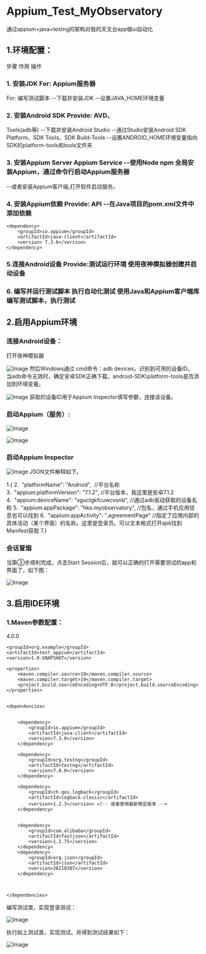 # Appium_Test_MyObservatory
通过appium+java+testng的架构对我的天文台app做ui自动化

## 1.环境配置：
步骤	作用	操作
### 1. 安装JDK	For: Appium服务器
For: 编写测试脚本	--下载并安装JDK
--设置JAVA_HOME环境变量
### 2. 安装Android SDK	Provide: AVD、
Tools(adb等)	--下载并安装Android Studio
--通过Studio安装Android SDK Platform、SDK Tools、SDK Build-Tools
--设置ANDROID_HOME环境变量指向SDK的platform-tools和tools文件夹
### 3. 安装Appium Server	Appium Service	--使用Node npm 全局安装Appium，通过命令行启动Appium服务器
--或者安装Appium客户端,打开软件启动服务。
### 4. 安装Appium依赖 	Provide: API	--在Java项目的pom.xml文件中添加依赖
    <dependency>
        <groupId>io.appium</groupId>
        <artifactId>java-client</artifactId>
        <version> 7.3.0</version>
    </dependency>
### 5.连接Android设备	Provide:测试运行环境	使用夜神模拟器创建并启动设备
### 6. 编写并运行测试脚本	执行自动化测试	使用Java和Appium客户端库编写测试脚本，执行测试


## 2.启用Appium环境

### 连接Android设备：
打开夜神模拟器

![Image](https://github.com/anotherwu/Appium_Test_MyObservatory/blob/2e0e7f70872010b37d117706a51132159f0797fe/image/image1.png)
然后Windows通过 cmd命令：adb devices，识别到可用的设备ID。
当adb命令无效时，确定安卓SDK正确下载，android-SDK\platform-tools是否添加到环境变量。

![Image](https://github.com/anotherwu/Appium_Test_MyObservatory/blob/2e0e7f70872010b37d117706a51132159f0797fe/image/image2.png)
获取的设备ID用于Appium Inspector填写参数，连接该设备。

### 启动Appium（服务）:


![Image](https://github.com/anotherwu/Appium_Test_MyObservatory/blob/2e0e7f70872010b37d117706a51132159f0797fe/image/image3.png)


![Image](https://github.com/anotherwu/Appium_Test_MyObservatory/blob/2e0e7f70872010b37d117706a51132159f0797fe/image/image4.png)

### 启动Appium Inspector


![Image](https://github.com/anotherwu/Appium_Test_MyObservatory/blob/2e0e7f70872010b37d117706a51132159f0797fe/image/image5.png)
JSON文件解释如下。

1.{
2.  "platformName": "Android",  //平台名称
3.  "appium:platformVersion": "7.1.2", //平台版本，我这里是安卓7.1.2
4.  "appium:deviceName": "xguctgkfcuwcvonb", //通过adb驱动获取的设备名称
5.  "appium:appPackage": "hko.myobservatory", //包名，通过手机应用信息也可以找到
6.  "appium:appActivity": ".agreementPage" //指定了应用内部的具体活动（某个界面）的名称。这里是登录页。可以文本格式打开apk找到Manifest获取
7.}
### 会话冒烟
当第③步顺利完成，点击Start Session后，就可以正确的打开需要测试的app和界面了，如下图：

![Image](https://github.com/anotherwu/Appium_Test_MyObservatory/blob/2e0e7f70872010b37d117706a51132159f0797fe/image/image6.png)

## 3.启用IDE环境
### 1.Maven参数配置：
<?xml version="1.0" encoding="UTF-8"?>
<project xmlns="http://maven.apache.org/POM/4.0.0"
         xmlns:xsi="http://www.w3.org/2001/XMLSchema-instance"
         xsi:schemaLocation="http://maven.apache.org/POM/4.0.0 http://maven.apache.org/xsd/maven-4.0.0.xsd">
    <modelVersion>4.0.0</modelVersion>

    <groupId>org.example</groupId>
    <artifactId>test_appium</artifactId>
    <version>1.0-SNAPSHOT</version>

    <properties>
        <maven.compiler.source>19</maven.compiler.source>
        <maven.compiler.target>19</maven.compiler.target>
        <project.build.sourceEncoding>UTF-8</project.build.sourceEncoding>
    </properties>


    <dependencies>


        <dependency>
            <groupId>io.appium</groupId>
            <artifactId>java-client</artifactId>
            <version>7.3.0</version>
        </dependency>

        <dependency>
            <groupId>org.testng</groupId>
            <artifactId>testng</artifactId>
            <version>7.8.0</version>
        </dependency>

        <dependency>
            <groupId>ch.qos.logback</groupId>
            <artifactId>logback-classic</artifactId>
            <version>1.2.3</version> <!-- 或者使用最新稳定版本 -->
        </dependency>


        <dependency>
            <groupId>com.alibaba</groupId>
            <artifactId>fastjson</artifactId>
            <version>1.2.75</version>
        </dependency>
        <dependency>
            <groupId>org.json</groupId>
            <artifactId>json</artifactId>
            <version>20210307</version>
        </dependency>



    </dependencies>


</project>


编写测试类，实现登录测试：

![Image](https://github.com/anotherwu/Appium_Test_MyObservatory/blob/2e0e7f70872010b37d117706a51132159f0797fe/image/image7.png)

执行如上测试类，实现测试。并得到测试结果如下：


![Image](https://github.com/anotherwu/Appium_Test_MyObservatory/blob/2e0e7f70872010b37d117706a51132159f0797fe/image/image8.png)
